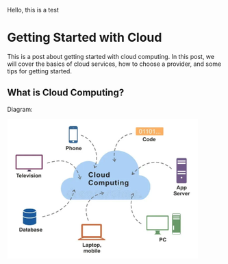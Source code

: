 Hello, this is a test

# Getting Started with Cloud
This is a post about getting started with cloud computing. In this post, we will cover the basics of cloud services, how to choose a provider, and some tips for getting started.
## What is Cloud Computing?

Diagram:

![Cloud Computing Diagram](images/diagram.png)